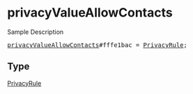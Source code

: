 # privacyValueAllowContacts

Sample Description

<pre>
<a href="../constructor/privacyValueAllowContacts.md">privacyValueAllowContacts</a>#fffe1bac = <a href="../type/PrivacyRule.md">PrivacyRule</a>;</pre>

## Type

<a href="../type/PrivacyRule.md">PrivacyRule</a>
